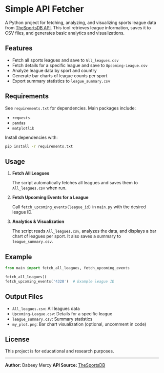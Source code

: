 # Simple API Fetcher

A Python project for fetching, analyzing, and visualizing sports league data from [TheSportsDB API](https://www.thesportsdb.com/). This tool retrieves league information, saves it to CSV files, and generates basic analytics and visualizations.

## Features

- Fetch all sports leagues and save to `All_leagues.csv`
- Fetch details for a specific league and save to `Upcoming-League.csv`
- Analyze league data by sport and country
- Generate bar charts of league counts per sport
- Export summary statistics to `league_summary.csv`

## Requirements

See `requirements.txt` for dependencies. Main packages include:
- `requests`
- `pandas`
- `matplotlib`

Install dependencies with:

```sh
pip install -r requirements.txt
```

## Usage

1. **Fetch All Leagues**

   The script automatically fetches all leagues and saves them to `All_leagues.csv` when run.

2. **Fetch Upcoming Events for a League**

   Call `fetch_upcoming_events(league_id)` in `main.py` with the desired league ID.

3. **Analytics & Visualization**

   The script reads `All_leagues.csv`, analyzes the data, and displays a bar chart of leagues per sport. It also saves a summary to `league_summary.csv`.

## Example

```python
from main import fetch_all_leagues, fetch_upcoming_events

fetch_all_leagues()
fetch_upcoming_events('4328')  # Example league ID
```

## Output Files

- `All_leagues.csv`: All leagues data
- `Upcoming-League.csv`: Details for a specific league
- `league_summary.csv`: Summary statistics
- `my_plot.png`: Bar chart visualization (optional, uncomment in code)

## License

This project is for educational and research purposes.

---

**Author:** Dabeey Mercy 
**API Source:** [TheSportsDB](https://www.thesportsdb.com/)